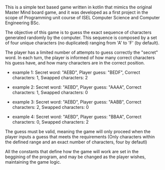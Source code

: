 This is a simple text based game written in kotlin that mimics the original Master Mind board game, and it was developed as a first project in the scope of Programming unit course of ISEL Computer Science and Computer Engineering BSc.

The objective of this game is to guess the exact sequence of characters generated randomly by the computer. This sequence is composed by a set of four unique characters (no duplicated) ranging from 'A' to 'F' (by default).

The player has a limited number of attempts to guess correctly the "secret" word. In each turn, the player is informed of how many correct characters his guess have, and how many characters are in the correct position.

- example 1: Secret word: "AEBD", Player guess: "BEDF", Correct characters: 1, Swapped characters: 2

- example 2: Secret word: "AEBD", Player guess: "AAAA", Correct characters: 1, Swapped characters: 0

- example 3: Secret word: "AEBD", Player guess: "AABB", Correct characters: 2, Swapped characters: 0

- example 4: Secret word: "AEBD", Player guess: "BBAA", Correct characters: 0, Swapped characters: 2

The guess must be valid, meaning the game will only proceed when the player inputs a guess that meets the requirements (Only characters within the defined range and an exact number of characters, four by defautl)

All the constants that define how the game will work are set in the beggining of the program, and may be changed as the player wishes, maintaining the game logic.
